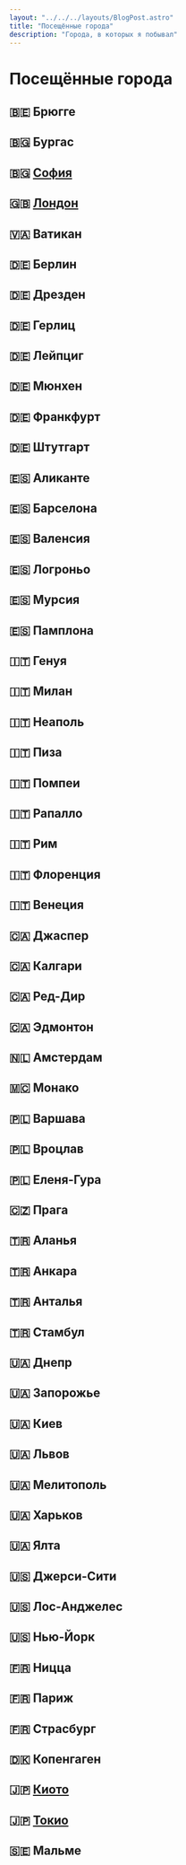```yaml
---
layout: "../../../layouts/BlogPost.astro"
title: "Посещённые города"
description: "Города, в которых я побывал"
---
```


# Посещённые города

## 🇧🇪 Брюгге
## 🇧🇬 Бургас
## 🇧🇬 [София](/about/countries/sofia)
## 🇬🇧 [Лондон](/about/countries/london)
## 🇻🇦 Ватикан
## 🇩🇪 Берлин
## 🇩🇪 Дрезден
## 🇩🇪 Герлиц
## 🇩🇪 Лейпциг
## 🇩🇪 Мюнхен
## 🇩🇪 Франкфурт
## 🇩🇪 Штутгарт
## 🇪🇸 Аликанте
## 🇪🇸 Барселона
## 🇪🇸 Валенсия
## 🇪🇸 Логроньо
## 🇪🇸 Мурсия
## 🇪🇸 Памплона
## 🇮🇹 Генуя
## 🇮🇹 Милан
## 🇮🇹 Неаполь
## 🇮🇹 Пиза
## 🇮🇹 Помпеи
## 🇮🇹 Рапалло
## 🇮🇹 Рим
## 🇮🇹 Флоренция
## 🇮🇹 Венеция
## 🇨🇦 Джаспер
## 🇨🇦 Калгари
## 🇨🇦 Ред-Дир
## 🇨🇦 Эдмонтон
## 🇳🇱 Амстердам
## 🇲🇨 Монако
## 🇵🇱 Варшава
## 🇵🇱 Вроцлав
## 🇵🇱 Еленя-Гура
## 🇨🇿 Прага
## 🇹🇷 Аланья
## 🇹🇷 Анкара
## 🇹🇷 Анталья
## 🇹🇷 Стамбул
## 🇺🇦 Днепр
## 🇺🇦 Запорожье
## 🇺🇦 Киев
## 🇺🇦 Львов
## 🇺🇦 Мелитополь
## 🇺🇦 Харьков
## 🇺🇦 Ялта
## 🇺🇸 Джерси-Сити
## 🇺🇸 Лос-Анджелес
## 🇺🇸 Нью-Йорк
## 🇫🇷 Ницца
## 🇫🇷 Париж
## 🇫🇷 Страсбург
## 🇩🇰 Копенгаген
## 🇯🇵 [Киото](/about/countries/tokyo)
## 🇯🇵 [Токио](/about/countries/tokyo)
## 🇸🇪 Мальме
